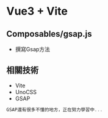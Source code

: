 # Vue3 + Vite

## Composables/gsap.js
- 撰寫Gsap方法

## 相關技術
- Vite
- UnoCSS
- GSAP

```JavaScript
GSAP還有很多不懂的地方，正在努力學習中...
```
